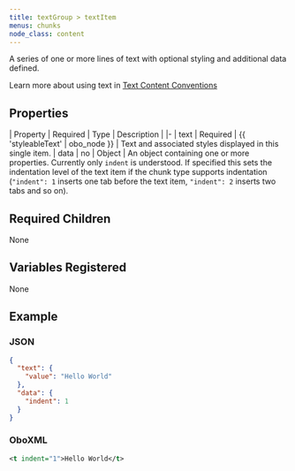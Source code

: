 ```yaml
---
title: textGroup > textItem
menus: chunks
node_class: content
---
```

A series of one or more lines of text with optional styling and additional data defined.

Learn more about using text in [Text Content Conventions](../text_content.html)

## Properties

| Property | Required | Type | Description |
|-
| text | Required |  {{ 'styleableText' | obo_node }} | Text and associated styles displayed in this single item.
| data | no | Object |  An object containing one or more properties. Currently only `indent` is understood. If specified this sets the indentation level of the text item if the chunk type supports indentation (`"indent": 1` inserts one tab before the text item, `"indent": 2` inserts two tabs and so on).


## Required Children

None

## Variables Registered

None

## Example

### JSON

```json
{
  "text": {
    "value": "Hello World"
  },
  "data": {
    "indent": 1
  }
}
```

### OboXML

```xml
<t indent="1">Hello World</t>
```


